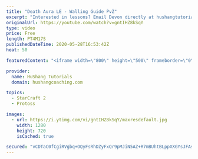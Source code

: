 ```yaml
---
title: "Death Aura LE - Walling Guide PvZ"
excerpt: "Interested in lessons? Email Devon directly at hushangtutorials@outlook.com ------------------------------------------------------------------------------------------------------- Want to support HuShang Tutorials directly? Patreon is a website where you can contribute a monthly donation that will help"
originalUrl: https://youtube.com/watch?v=gntIHZ8kSqY
type: video
price: Free
length: PT4M17S
publishedDateTime: 2020-05-28T16:53:42Z
heat: 50

featuredContent: "<iframe width=\"800\" height=\"500\" frameborder=\"0\" src=\"https://www.youtube.com/embed/gntIHZ8kSqY\" allow=\"accelerometer; autoplay; encrypted-media; gyroscope; picture-in-picture\" allowfullscreen></iframe>"

provider:
  name: HuShang Tutorials
  domain: hushangcoaching.com

topics:
  - StarCraft 2
  - Protoss

images:
  - url: https://i.ytimg.com/vi/gntIHZ8kSqY/maxresdefault.jpg
    width: 1280
    height: 720
    isCached: true

secured: "vCDTaC0fCgiRVgbq+OQyFsRhDZyFxQr9pMJiN5AZ+R7mBUhtBLppXXGYsJFAseG2zbePYbKdfB7rIQgluWFt97bxQgR6L0xddycmrV/KJEWk0YWGZMdcNIvjb0RopqROcjI2t3V7/SvRw9wfjQ/NDu80h99DkjEMsUIQmTZWwXJGzx4wimpL0X009aAkGBcYOLmLADsCo/uklehZevg3Y+ibm/GYp6ST5Ig2lZCxd7ln3sC9wuFH6g3aGUs4Zc3A72y9EvF/yW3hVAqZsLXHJr+sVo1+GBIXiqZSGotk7A5QhHFjXtjJnVum4oZ7UIplHiqVeQZogDeG7JqLoaJ9+qucB2gw3LjJC2fJAA6uy2QccaccyNyHDShsoJZWhgPqRmWMNQSyn1YdJGzd3R0qFRTo71gFnVqX2dxmfGNaCk8=;s70ZXNFG/nSOFXR0eI3V4Q=="
---
```


